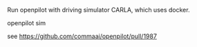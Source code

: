 Run openpilot with driving simulator CARLA, which uses docker.

openpilot sim

see
https://github.com/commaai/openpilot/pull/1987